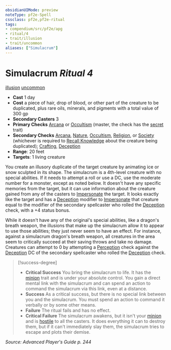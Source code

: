 ```yaml
---
obsidianUIMode: preview
noteType: pf2e-Spell
cssclass: pf2e,pf2e-ritual
tags:
- compendium/src/pf2e/apg
- ritual/4
- trait/illusion
- trait/uncommon
aliases: ["Simulacrum"]
---
```

# Simulacrum *Ritual 4*  
[illusion](rules/traits/illusion.md "Illusion School Trait")  [uncommon](rules/traits/uncommon.md "Uncommon Rarity Trait")  

- **Cast** 1 day
- **Cost** a piece of hair, drop of blood, or other part of the creature to be duplicated, plus rare oils, minerals, and pigments with a total value of 300 gp
- **Secondary Casters** 3
- **Primary Checks** [Arcana](compendium/skills.md#Arcana) or [Occultism](compendium/skills.md#Occultism) (master, the check has the [secret](rules/traits/secret.md "Secret General Trait") trait)
- **Secondary Checks** [Arcana](compendium/skills.md#Arcana), [Nature](compendium/skills.md#Nature), [Occultism](compendium/skills.md#Occultism), [Religion](compendium/skills.md#Religion), or [Society](compendium/skills.md#Society) (whichever is required to [Recall Knowledge](rules/actions/recall-knowledge.md) about the creature being duplicated); [Crafting](compendium/skills.md#Crafting), [Deception](compendium/skills.md#Deception)
- **Range**: 20 feet
- **Targets**: 1 living creature

You create an illusory duplicate of the target creature by animating ice or snow sculpted in its shape. The simulacrum is a 4th-level creature with no special abilities. If it needs to attempt a roll or use a DC, use the moderate number for a monster, except as noted below. It doesn't have any specific memories from the target, but it can use information about the creature gained from any of the casters to [Impersonate](rules/actions/impersonate.md) the target. It looks exactly like the target and has a [Deception](compendium/skills.md#Deception) modifier to [Impersonate](rules/actions/impersonate.md) that creature equal to the modifier of the secondary spellcaster who rolled the [Deception](compendium/skills.md#Deception) check, with a +4 status bonus.

While it doesn't have any of the original's special abilities, like a dragon's breath weapon, the illusions that make up the simulacrum allow it to appear to use those abilities; they just never seem to have an effect. For instance, against a simulacrum dragon's breath weapon, all creatures in the area seem to critically succeed at their saving throws and take no damage. Creatures can attempt to 0 by attempting a [Perception](compendium/skills.md#Perception) check against the [Deception](compendium/skills.md#Deception) DC of the secondary spellcaster who rolled the [Deception](compendium/skills.md#Deception) check.

> [!success-degree] 
> - **Critical Success** You bring the simulacrum to life. It has the [minion](rules/traits/minion.md "Minion Creature Trait") trait and is under your absolute control. You gain a direct mental link with the simulacrum and can spend an action to command the simulacrum via this link, even at a distance.
> - **Success** As a critical success, but there is no special link between you and the simulacrum. You must spend an action to command it verbally or by some other means.
> - **Failure** The ritual fails and has no effect.
> - **Critical Failure** The simulacrum awakens, but it isn't your [minion](rules/traits/minion.md "Minion Creature Trait") and is [hostile](rules/conditions.md#Hostile) to all the casters. It does everything it can to destroy them, but if it can't immediately slay them, the simulacrum tries to escape and plots their demise.

*Source: Advanced Player's Guide p. 244*
